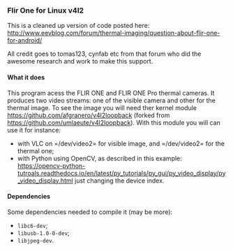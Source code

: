 ### Flir One for Linux v4l2

This is a cleaned up version of code posted here:
http://www.eevblog.com/forum/thermal-imaging/question-about-flir-one-for-android/

All credit goes to tomas123, cynfab etc from that forum who did the awesome research and work to make this support.

#### What it does

This program acess the FLIR ONE and FLIR ONE Pro thermal cameras.
It produces two video streams: one of the visible camera and other for the thermal image.
To see the image you will need ther kernel module https://github.com/afgranero/v4l2loopback (forked from  https://github.com/umlaeute/v4l2loopback).
With this module you will can use it for instance:
* with VLC on =/dev/video2= for visible image, and =/dev/video2= for the thermal one;
* with Python using OpenCV, as described in this example: https://opencv-python-tutroals.readthedocs.io/en/latest/py_tutorials/py_gui/py_video_display/py_video_display.html just changing the device index.


#### Dependencies

Some dependencies needed to compile it (may be more):

* `libc6-dev`;
* `libusb-1.0-0-dev`;
* `libjpeg-dev`.
